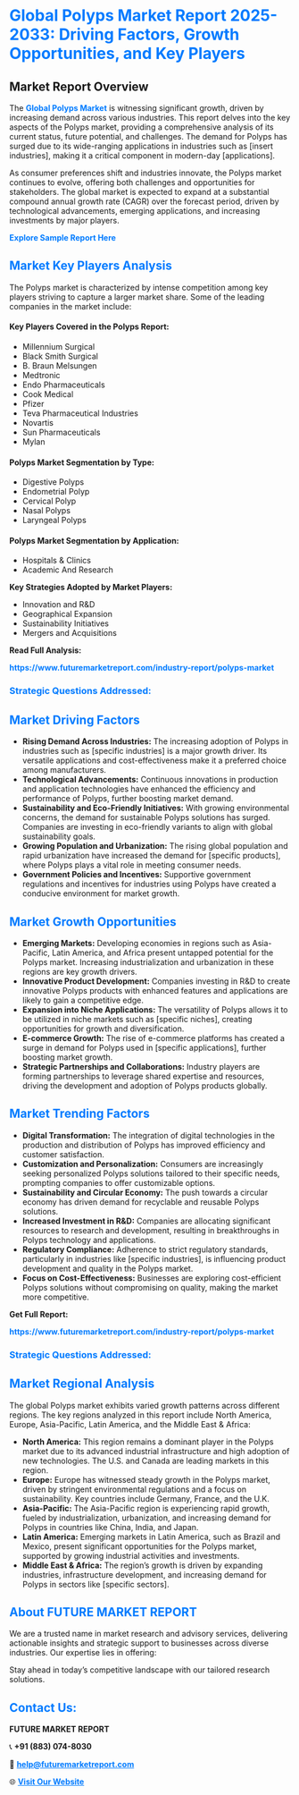 <h1 style="color: #007BFF;">Global Polyps Market Report 2025-2033: Driving Factors, Growth Opportunities, and Key Players</h1>

<section id="overview">
<h2>Market Report Overview</h2>
<p>The <a href="https://www.futuremarketreport.com/industry-report/polyps-market" style="color: #007BFF; text-decoration: none;"><strong>Global Polyps Market</strong></a> is witnessing significant growth, driven by increasing demand across various industries. This report delves into the key aspects of the Polyps market, providing a comprehensive analysis of its current status, future potential, and challenges. The demand for Polyps has surged due to its wide-ranging applications in industries such as [insert industries], making it a critical component in modern-day [applications].</p>
<p>As consumer preferences shift and industries innovate, the Polyps market continues to evolve, offering both challenges and opportunities for stakeholders. The global market is expected to expand at a substantial compound annual growth rate (CAGR) over the forecast period, driven by technological advancements, emerging applications, and increasing investments by major players.</p>
</section>

<section id="overview">
<p><a href="https://www.futuremarketreport.com/request-sample/reportId=63849" style="color: #007BFF; text-decoration: none;"><strong>Explore Sample Report Here</strong></a></p>
</section>

<section id="key-players">
<h2 style="color: #007BFF;">Market Key Players Analysis</h2>
<p>The Polyps market is characterized by intense competition among key players striving to capture a larger market share. Some of the leading companies in the market include:</p>
<h4>Key Players Covered in the Polyps Report:</h4>
<ul><li>Millennium Surgical</li><li>Black Smith Surgical</li><li>B. Braun Melsungen</li><li>Medtronic</li><li>Endo Pharmaceuticals</li><li>Cook Medical</li><li>Pfizer</li><li>Teva Pharmaceutical Industries</li><li>Novartis</li><li>Sun Pharmaceuticals</li><li>Mylan</li></ul>
<h4>Polyps Market Segmentation by Type:</h4>
<ul><li>Digestive Polyps</li><li>Endometrial Polyp</li><li>Cervical Polyp</li><li>Nasal Polyps</li><li>Laryngeal Polyps</li></ul>

<h4>Polyps Market Segmentation by Application:</h4>
<ul><li>Hospitals &amp; Clinics</li><li>Academic And Research</li></ul>
<p><strong>Key Strategies Adopted by Market Players:</strong></p>
<ul>
<li>Innovation and R&D</li>
<li>Geographical Expansion</li>
<li>Sustainability Initiatives</li>
<li>Mergers and Acquisitions</li>
</ul>
</section>

<section>
<p><strong>Read Full Analysis: </strong></p><a href="https://www.futuremarketreport.com/industry-report/polyps-market" style="color: #007BFF; text-decoration: none;"><strong>https://www.futuremarketreport.com/industry-report/polyps-market</strong></a>
<h3 style="color: #007BFF;">Strategic Questions Addressed:</h3>
</section>

<section id="driving-factors">
<h2 style="color: #007BFF;">Market Driving Factors</h2>
<ul>
<li><strong>Rising Demand Across Industries:</strong> The increasing adoption of Polyps in industries such as [specific industries] is a major growth driver. Its versatile applications and cost-effectiveness make it a preferred choice among manufacturers.</li>
<li><strong>Technological Advancements:</strong> Continuous innovations in production and application technologies have enhanced the efficiency and performance of Polyps, further boosting market demand.</li>
<li><strong>Sustainability and Eco-Friendly Initiatives:</strong> With growing environmental concerns, the demand for sustainable Polyps solutions has surged. Companies are investing in eco-friendly variants to align with global sustainability goals.</li>
<li><strong>Growing Population and Urbanization:</strong> The rising global population and rapid urbanization have increased the demand for [specific products], where Polyps plays a vital role in meeting consumer needs.</li>
<li><strong>Government Policies and Incentives:</strong> Supportive government regulations and incentives for industries using Polyps have created a conducive environment for market growth.</li>
</ul>
</section>

<section id="growth-opportunities">
<h2 style="color: #007BFF;">Market Growth Opportunities</h2>
<ul>
<li><strong>Emerging Markets:</strong> Developing economies in regions such as Asia-Pacific, Latin America, and Africa present untapped potential for the Polyps market. Increasing industrialization and urbanization in these regions are key growth drivers.</li>
<li><strong>Innovative Product Development:</strong> Companies investing in R&D to create innovative Polyps products with enhanced features and applications are likely to gain a competitive edge.</li>
<li><strong>Expansion into Niche Applications:</strong> The versatility of Polyps allows it to be utilized in niche markets such as [specific niches], creating opportunities for growth and diversification.</li>
<li><strong>E-commerce Growth:</strong> The rise of e-commerce platforms has created a surge in demand for Polyps used in [specific applications], further boosting market growth.</li>
<li><strong>Strategic Partnerships and Collaborations:</strong> Industry players are forming partnerships to leverage shared expertise and resources, driving the development and adoption of Polyps products globally.</li>
</ul>
</section>

<section id="trending-factors">
<h2 style="color: #007BFF;">Market Trending Factors</h2>
<ul>
<li><strong>Digital Transformation:</strong> The integration of digital technologies in the production and distribution of Polyps has improved efficiency and customer satisfaction.</li>
<li><strong>Customization and Personalization:</strong> Consumers are increasingly seeking personalized Polyps solutions tailored to their specific needs, prompting companies to offer customizable options.</li>
<li><strong>Sustainability and Circular Economy:</strong> The push towards a circular economy has driven demand for recyclable and reusable Polyps solutions.</li>
<li><strong>Increased Investment in R&D:</strong> Companies are allocating significant resources to research and development, resulting in breakthroughs in Polyps technology and applications.</li>
<li><strong>Regulatory Compliance:</strong> Adherence to strict regulatory standards, particularly in industries like [specific industries], is influencing product development and quality in the Polyps market.</li>
<li><strong>Focus on Cost-Effectiveness:</strong> Businesses are exploring cost-efficient Polyps solutions without compromising on quality, making the market more competitive.</li>
</ul>
</section>

<section>
<p><strong>Get Full Report: </strong></p><a href="https://www.futuremarketreport.com/industry-report/polyps-market" style="color: #007BFF; text-decoration: none;"><strong>https://www.futuremarketreport.com/industry-report/polyps-market</strong></a>
<h3 style="color: #007BFF;">Strategic Questions Addressed:</h3>
</section>


<section id="regional-analysis">
<h2 style="color: #007BFF;">Market Regional Analysis</h2>
<p>The global Polyps market exhibits varied growth patterns across different regions. The key regions analyzed in this report include North America, Europe, Asia-Pacific, Latin America, and the Middle East & Africa:</p>
<ul>
<li><strong>North America:</strong> This region remains a dominant player in the Polyps market due to its advanced industrial infrastructure and high adoption of new technologies. The U.S. and Canada are leading markets in this region.</li>
<li><strong>Europe:</strong> Europe has witnessed steady growth in the Polyps market, driven by stringent environmental regulations and a focus on sustainability. Key countries include Germany, France, and the U.K.</li>
<li><strong>Asia-Pacific:</strong> The Asia-Pacific region is experiencing rapid growth, fueled by industrialization, urbanization, and increasing demand for Polyps in countries like China, India, and Japan.</li>
<li><strong>Latin America:</strong> Emerging markets in Latin America, such as Brazil and Mexico, present significant opportunities for the Polyps market, supported by growing industrial activities and investments.</li>
<li><strong>Middle East & Africa:</strong> The region’s growth is driven by expanding industries, infrastructure development, and increasing demand for Polyps in sectors like [specific sectors].</li>
</ul>
</section>

<footer>
<h2 style="color: #007BFF;">About FUTURE MARKET REPORT</h2>
<p>We are a trusted name in market research and advisory services, delivering actionable insights and strategic support to businesses across diverse industries. Our expertise lies in offering:</p>

<p>Stay ahead in today’s competitive landscape with our tailored research solutions.</p>

<h2 style="color: #007BFF;">Contact Us:</h2>
<p><strong>FUTURE MARKET REPORT</strong></p>
<p>📞 <strong>+91 (883) 074-8030</strong></p>
<p>📧 <strong><a href="mailto:help@futuremarketreport.com" style="color: #007BFF;">help@futuremarketreport.com</a></strong></p>
<p>🌐 <strong><a href="https://www.futuremarketreport.com/" style="color: #007BFF;">Visit Our Website</a></strong></p>
</footer>